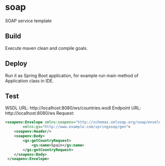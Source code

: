 # soap
SOAP service template

## Build
Execute maven clean and compile goals.

## Deploy
Run it as Spring Boot application, for example run main method of Application class in IDE.

## Test
WSDL URL: http://localhost:8080/ws/countries.wsdl
Endpoint URL: http://localhost:8080/ws
Request:

```xml
<soapenv:Envelope xmlns:soapenv="http://schemas.xmlsoap.org/soap/envelope/"
        xmlns:gs="http://www.example.com/springsoap/gen">
    <soapenv:Header/>
    <soapenv:Body>
        <gs:getCountryRequest>
            <gs:name>Spain</gs:name>
        </gs:getCountryRequest>
    </soapenv:Body>
 </soapenv:Envelope>
```
